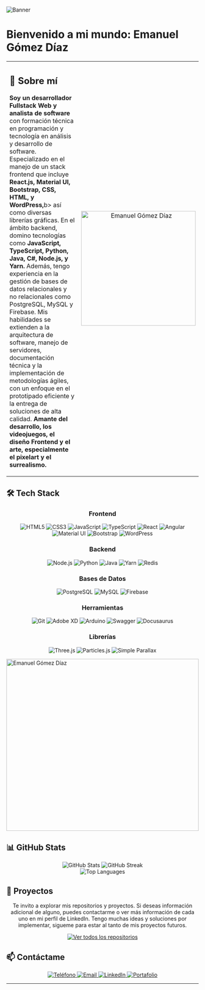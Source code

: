 # 

![Banner](https://th.bing.com/th/id/R.54304ca1bb96e3c8380aea966bbecae1?rik=LHI%2b1tIBvPTlQA&riu=http%3a%2f%2fi.imgur.com%2fruuyjeu.png&ehk=pSUxonH3JJY0kQ%2bdlI7fdPRNyn5XYJaSDV9pnxasZtc%3d&risl=&pid=ImgRaw&r=0)

# Bienvenido a mi mundo: Emanuel Gómez Díaz 

<table>
  <tr>
    <td width="60%">
      <h2>💫 Sobre mí</h2>
      <p>
        <b>Soy un desarrollador Fullstack Web y analista de software</b> con formación técnica en programación y tecnología en análisis y
        desarrollo de software. Especializado en el manejo de un stack frontend que incluye <b> React.js, Material UI, Bootstrap, CSS,
        HTML, y WordPress,</b>b> así como diversas librerías gráficas. En el ámbito backend, domino tecnologías como <b>JavaScript,
        TypeScript, Python, Java, C#, Node.js, y Yarn.</b> Además, tengo experiencia en la gestión de bases de datos relacionales y no
        relacionales como PostgreSQL, MySQL y Firebase. Mis habilidades se extienden a la arquitectura de software, manejo de
        servidores, documentación técnica y la implementación de metodologías ágiles, con un enfoque en el prototipado eficiente y la
        entrega de soluciones de alta calidad. <b> Amante del desarrollo, los videojuegos, el diseño Frontend y el arte, especialmente el pixelart y el surrealismo. </b> 
      </p>
    </td>
    <td width="40%" align="center">
      <!-- Espacio para tu GIF -->
      <img src="https://professorlotus.com/Sprites/Slowpoke.gif" width="300" alt="Emanuel Gómez Díaz" />
    </td>
  </tr>
</table>

## 🛠️ Tech Stack

<div align="center">

### Frontend
![HTML5](https://img.shields.io/badge/-HTML5-E34F26?style=for-the-badge&logo=html5&logoColor=white)
![CSS3](https://img.shields.io/badge/-CSS3-1572B6?style=for-the-badge&logo=css3&logoColor=white)
![JavaScript](https://img.shields.io/badge/-JavaScript-F7DF1E?style=for-the-badge&logo=javascript&logoColor=black)
![TypeScript](https://img.shields.io/badge/-TypeScript-3178C6?style=for-the-badge&logo=typescript&logoColor=white)
![React](https://img.shields.io/badge/-React-61DAFB?style=for-the-badge&logo=react&logoColor=black)
![Angular](https://img.shields.io/badge/-Angular-DD0031?style=for-the-badge&logo=angular&logoColor=white)
![Material UI](https://img.shields.io/badge/-Material_UI-0081CB?style=for-the-badge&logo=materialui&logoColor=white)
![Bootstrap](https://img.shields.io/badge/-Bootstrap-7952B3?style=for-the-badge&logo=bootstrap&logoColor=white)
![WordPress](https://img.shields.io/badge/-WordPress-21759B?style=for-the-badge&logo=wordpress&logoColor=white)

### Backend
![Node.js](https://img.shields.io/badge/-Node.js-339933?style=for-the-badge&logo=node.js&logoColor=white)
![Python](https://img.shields.io/badge/-Python-3776AB?style=for-the-badge&logo=python&logoColor=white)
![Java](https://img.shields.io/badge/-Java-007396?style=for-the-badge&logo=java&logoColor=white)
![Yarn](https://img.shields.io/badge/-Yarn-2C8EBB?style=for-the-badge&logo=yarn&logoColor=white)
![Redis](https://img.shields.io/badge/-Redis-DC382D?style=for-the-badge&logo=redis&logoColor=white)

### Bases de Datos
![PostgreSQL](https://img.shields.io/badge/-PostgreSQL-336791?style=for-the-badge&logo=postgresql&logoColor=white)
![MySQL](https://img.shields.io/badge/-MySQL-4479A1?style=for-the-badge&logo=mysql&logoColor=white)
![Firebase](https://img.shields.io/badge/-Firebase-FFCA28?style=for-the-badge&logo=firebase&logoColor=black)

### Herramientas
![Git](https://img.shields.io/badge/-Git-F05032?style=for-the-badge&logo=git&logoColor=white)
![Adobe XD](https://img.shields.io/badge/-Adobe_XD-FF61F6?style=for-the-badge&logo=adobe-xd&logoColor=white)
![Arduino](https://img.shields.io/badge/-Arduino-00979D?style=for-the-badge&logo=arduino&logoColor=white)
![Swagger](https://img.shields.io/badge/-Swagger-85EA2D?style=for-the-badge&logo=swagger&logoColor=black)
![Docusaurus](https://img.shields.io/badge/-Docusaurus-2E8555?style=for-the-badge&logo=docusaurus&logoColor=white)

### Librerías
![Three.js](https://img.shields.io/badge/-Three.js-000000?style=for-the-badge&logo=three.js&logoColor=white)
![Particles.js](https://img.shields.io/badge/-Particles.js-0078D7?style=for-the-badge&logoColor=white)
![Simple Parallax](https://img.shields.io/badge/-Simple_Parallax-6C63FF?style=for-the-badge&logoColor=white)

</div>

<!-- Espacio para tu GIF horizontal -->
<img src="https://giffiles.alphacoders.com/133/13363.gif" width="100%" height="450px" alt="Emanuel Gómez Díaz" />

## 📊 GitHub Stats

<div align="center">
  <img src="https://github-readme-stats.vercel.app/api?username=EmanuelGd300&show_icons=true&theme=radical" alt="GitHub Stats" />
  <img src="https://github-readme-streak-stats.herokuapp.com/?user=EmanuelGd300&theme=radical" alt="GitHub Streak" />
</div>

<div align="center">
  <img src="https://github-readme-stats.vercel.app/api/top-langs/?username=EmanuelGd300&layout=compact&theme=radical" alt="Top Languages" />
</div>

## 🚀 Proyectos

<div align="center">
  <p>Te invito a explorar mis repositorios y proyectos. Si deseas información adicional de alguno, puedes contactarme o ver más información de cada uno en mi perfil de LinkedIn. Tengo muchas ideas y soluciones por implementar, sigueme para estar al tanto de mis proyectos futuros.</p>

  <a href="https://github.com/EmanuelGd300?tab=repositories" target="_blank">
    <img src="https://img.shields.io/badge/-Ver todos los repositorios-171515?style=for-the-badge&logo=github&logoColor=white" alt="Ver todos los repositorios" />
  </a>
</div>

## 📫 Contáctame

<div align="center">
  <a href="tel:+573136640809">
    <img src="https://img.shields.io/badge/-+57_313_664_0809-0077B5?style=for-the-badge&logo=phone&logoColor=white" alt="Teléfono" />
  </a>
  <a href="mailto:emmanuelgodi22@gmail.com">
    <img src="https://img.shields.io/badge/-emmanuelgodi22@gmail.com-D14836?style=for-the-badge&logo=gmail&logoColor=white" alt="Email" />
  </a>
  <a href="https://www.linkedin.com/in/egodi/" target="_blank">
    <img src="https://img.shields.io/badge/-LinkedIn-0077B5?style=for-the-badge&logo=linkedin&logoColor=white" alt="LinkedIn" />
  </a>
  <a href="#" target="_blank">
    <img src="https://img.shields.io/badge/-Portfolio-000000?style=for-the-badge&logo=react&logoColor=white" alt="Portafolio" />
  </a>
</div>

---
